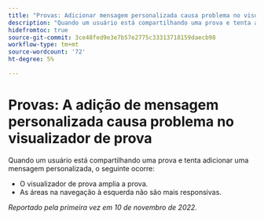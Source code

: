 ```yaml
---
title: "Provas: Adicionar mensagem personalizada causa problema no visualizador de prova"
description: "Quando um usuário está compartilhando uma prova e tenta adicionar uma mensagem personalizada, ocorrem problemas."
hidefromtoc: true
source-git-commit: 3ce48fed9e3e7b57e2775c33313718159daecb98
workflow-type: tm+mt
source-wordcount: '72'
ht-degree: 5%

---
```



# Provas: A adição de mensagem personalizada causa problema no visualizador de prova

<!--This is on both the WF and WFP TOCs-->

Quando um usuário está compartilhando uma prova e tenta adicionar uma mensagem personalizada, o seguinte ocorre:

* O visualizador de prova amplia a prova.
* As áreas na navegação à esquerda não são mais responsivas.

_Reportado pela primeira vez em 10 de novembro de 2022._


